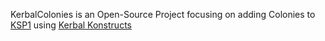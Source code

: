 KerbalColonies is an Open-Source Project focusing on adding Colonies to [KSP1](https://de.wikipedia.org/wiki/Kerbal_Space_Program) using [Kerbal Konstructs](https://forum.kerbalspaceprogram.com/topic/151818-181-kerbal-konstructs-18115-15dec2019/)
